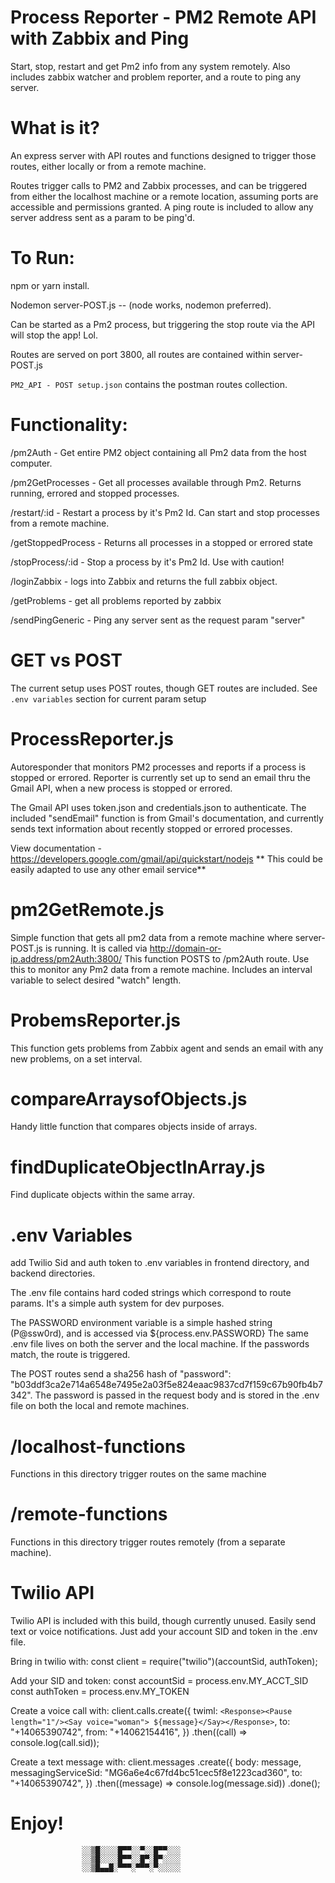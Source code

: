 # Process Reporter - PM2 Remote API with Zabbix and Ping
Start, stop, restart and get Pm2 info from any system remotely. 
Also includes zabbix watcher and problem reporter, and a route to ping any server.

# What is it?

An express server with API routes and functions designed to trigger those routes,
either locally or from a remote machine.

Routes trigger calls to PM2 and Zabbix processes, and can be triggered from either the localhost machine or a remote location, assuming ports are accessible and permissions granted. A ping route is included to allow
any server address sent as a param to be ping'd.

# To Run:
npm or yarn install.  

Nodemon server-POST.js  -- (node works, nodemon preferred).

Can be started as a Pm2 process, but triggering the stop route via the API will stop the app! Lol.

Routes are served on port 3800, all routes are contained within server-POST.js

`PM2_API - POST setup.json` contains the postman routes collection. 

# Functionality:

/pm2Auth - Get entire PM2 object containing all Pm2 data from the host computer.

/pm2GetProcesses - Get all processes available through Pm2. Returns running, errored and stopped processes.

/restart/:id - Restart a process by it's Pm2 Id. Can start and stop processes from a remote machine.

/getStoppedProcess - Returns all processes in a stopped or errored state

/stopProcess/:id - Stop a process by it's Pm2 Id. Use with caution!

/loginZabbix - logs into Zabbix and returns the full zabbix object.

/getProblems - get all problems reported by zabbix

/sendPingGeneric - Ping any server sent as the request param "server"

# GET vs POST
The current setup uses POST routes, though GET routes are included.
See `.env variables` section for current param setup

# ProcessReporter.js
Autoresponder that monitors PM2 processes and reports if a process is stopped or errored. 
Reporter is currently set up to send an email thru the Gmail API, when a new process is stopped or errored.

The Gmail API uses token.json and credentials.json to authenticate. 
The included "sendEmail" function is from Gmail's documentation, and currently sends text information about recently stopped or errored processes. 

View documentation - https://developers.google.com/gmail/api/quickstart/nodejs
** This could be easily adapted to use any other email service**

# pm2GetRemote.js
Simple function that gets all pm2 data from a remote machine where server-POST.js is running. 
It is called via http://domain-or-ip.address/pm2Auth:3800/
This function POSTS to /pm2Auth route. Use this to monitor any Pm2 data from a remote machine.
Includes an interval variable to select desired "watch" length.

# ProbemsReporter.js
This function gets problems from Zabbix agent and sends an email with any new problems, on a set interval.

# compareArraysofObjects.js
Handy little function that compares objects inside of arrays.

# findDuplicateObjectInArray.js
Find duplicate objects within the same array.

# .env Variables

add Twilio Sid and auth token to .env variables in frontend directory, and backend directories.

The .env file contains hard coded strings which correspond to route params.
It's a simple auth system for dev purposes.

The PASSWORD environment variable is a simple hashed string (P@ssw0rd), and is accessed via ${process.env.PASSWORD}
The same .env file lives on both the server and the local machine. If the passwords match, the route is triggered.

The POST routes send a sha256 hash of "password": "b03ddf3ca2e714a6548e7495e2a03f5e824eaac9837cd7f159c67b90fb4b7342".
The password is passed in the request body and is stored in the .env file on both the local and remote machines.

# /localhost-functions
Functions in this directory trigger routes on the same machine

# /remote-functions
Functions in this directory trigger routes remotely (from a separate machine). 


# Twilio API
Twilio API is included with this build, though currently unused. Easily send text or voice notifications. Just add your account SID and token in the .env file. 

Bring in twilio with:
const client = require("twilio")(accountSid, authToken);

Add your SID and token:
const accountSid = process.env.MY_ACCT_SID
const authToken = process.env.MY_TOKEN

Create a voice call with:
client.calls.create({
  twiml: `<Response><Pause length="1"/><Say voice="woman"> ${message}</Say></Response>`,
  to: "+14065390742",
  from: "+14062154416",
})
.then((call) => console.log(call.sid));

Create a text message with:
client.messages
.create({
    body: message,
    messagingServiceSid: "MG6a6e4c67fd4bc51cec5f8e1223cad360",
    to: "+14065390742",
})
.then((message) => console.log(message.sid))
.done();

# Enjoy!

                    ░░▒█░░░░█▀▀░░▀░░█▀▀░░░
                    ░░▒█░░░░█▀▀░░█▀░█▀░░░░
                    ░░▒█▄▄█░▀▀▀░▀▀▀░▀░░░░░
                          





